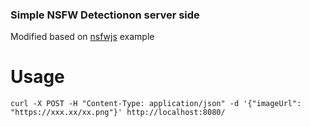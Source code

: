 ### Simple NSFW Detectionon server side

Modified based on [nsfwjs](https://github.com/infinitered/nsfwjs/) example

# Usage 

`curl -X POST -H "Content-Type: application/json" -d '{"imageUrl": "https://xxx.xx/xx.png"}' http://localhost:8080/`
